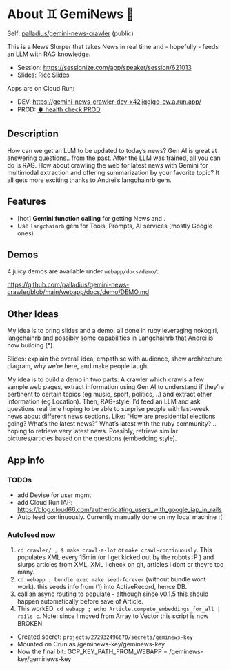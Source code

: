 
# About ♊️ GemiNews 📰

Self: [palladius/gemini-news-crawler](https://github.com/palladius/gemini-news-crawler) (public)

This is a News Slurper that takes News in real time and - hopefully - feeds an LLM with RAG knowledge.

* Session: https://sessionize.com/app/speaker/session/621013
* Slides: [Ricc Slides](https://docs.google.com/presentation/d/11R5TbqPRsdeMdqN_1vFRS9v7qFRvOvpxTAFPOd-kfaE/edit#slide=id.g259ddd8dc87_0_2049)

Apps are on Cloud Run:

* DEV: https://gemini-news-crawler-dev-x42ijqglgq-ew.a.run.app/
* PROD: [🫀 health check PROD](https://gemini-news-crawler-prod-x42ijqglgq-ew.a.run.app/up)

## Description

How can we get an LLM to be updated to today’s news?
Gen AI is great at answering questions.. from the past. After the LLM was trained, all you can do is RAG.
How about crawling the web for latest news with Gemini for multimodal extraction and offering summarization by your favorite topic?
It all gets more exciting thanks to Andrei’s langchainrb gem.

## Features

* [hot] **Gemini function calling** for getting News and .
* Use `langchainrb` gem for Tools, Prompts, AI services (mostly Google ones).


## Demos

4 juicy demos are available under `webapp/docs/demo/`:

https://github.com/palladius/gemini-news-crawler/blob/main/webapp/docs/demo/DEMO.md

## Other Ideas

My idea is to bring slides and a demo, all done in ruby leveraging nokogiri, langchainrb and possibly some capabilities in Langchainrb that Andrei is now building (*).

Slides: explain the overall idea, empathise with audience, show architecture diagram, why we’re here, and make people laugh.

My idea is to build a demo in two parts:
A crawler which crawls a few sample web pages, extract information using Gen AI to understand if they’re pertinent to certain topics (eg music, sport, politics, ..) and extract other information (eg Location).
Then, RAG-style, I’d feed an LLM and ask questions real time hoping to be able to surprise people with last-week news about different news sections. Like:
“How are presidential elections going? What’s the latest news?”
What’s latest with the ruby community?
.. hoping to retrieve very latest news.
Possibly, retrieve similar pictures/articles based on the questions (embedding style).

## App info

### TODOs

* add Devise for user mgmt
* add Cloud Run IAP: https://blog.cloud66.com/authenticating_users_with_google_iap_in_rails
* Auto feed continuously. Currently manually done on my local machine :(

### Autofeed now

1. `cd crawler/ ; $ make crawl-a-lot` or `make crawl-continuously`. This populates XML every 15min (or I get kicked out by the robots :P ) and slurps articles from XML. XML I check on git, articles i dont or theyre too many.
2. `cd webapp ; bundle exec make seed-forever` (without bundle wont work). this seeds info from (1) into ActiveRecord, hence DB.
3. call an async routing to populate - although since v0.1.5 this should happen automatically before save of Article.
4. This workED: `cd webapp ; echo Article.compute_embeddings_for_all | rails c`. Note: since I moved from Array to Vector this script is now BROKEN

* Created secret: `projects/272932496670/secrets/geminews-key`
* Mounted on Crun as /geminews-key/geminews-key
* Now the final bit: GCP_KEY_PATH_FROM_WEBAPP = /geminews-key/geminews-key

